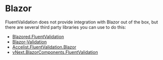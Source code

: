 # Blazor

FluentValidation does not provide integration with Blazor out of the box, but there are several third party libraries you can use to do this:

- [Blazored.FluentValidation](https://github.com/Blazored/FluentValidation)
- [Blazor-Validation](https://github.com/mrpmorris/blazor-validation)
- [Accelist.FluentValidation.Blazor](https://github.com/ryanelian/FluentValidation.Blazor)
- [vNext.BlazorComponents.FluentValidation](https://github.com/Liero/vNext.BlazorComponents.FluentValidation)
